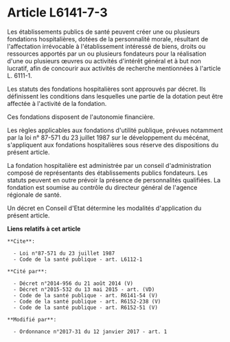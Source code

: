 # Article L6141-7-3

Les établissements publics de santé peuvent créer une ou plusieurs fondations hospitalières, dotées de la personnalité
morale, résultant de l'affectation irrévocable à l'établissement intéressé de biens, droits ou ressources apportés par un ou
plusieurs fondateurs pour la réalisation d'une ou plusieurs œuvres ou activités d'intérêt général et à but non lucratif, afin
de concourir aux activités de recherche mentionnées à l'article L. 6111-1. 

Les statuts des fondations hospitalières sont approuvés par décret. Ils définissent les conditions dans lesquelles une partie
de la dotation peut être affectée à l'activité de la fondation. 

Ces fondations disposent de l'autonomie financière. 

Les règles applicables aux fondations d'utilité publique, prévues notamment par la loi n° 87-571 du 23 juillet 1987 sur le
développement du mécénat, s'appliquent aux fondations hospitalières sous réserve des dispositions du présent article. 

La fondation hospitalière est administrée par un conseil d'administration composé de représentants des établissements publics
fondateurs. Les statuts peuvent en outre prévoir la présence de personnalités qualifiées. La fondation est soumise au
contrôle du directeur général de l'agence régionale de santé.

Un décret en Conseil d'Etat détermine les modalités d'application du présent article.

**Liens relatifs à cet article**

	**Cite**:

	  - Loi n°87-571 du 23 juillet 1987
	  - Code de la santé publique - art. L6112-1

	**Cité par**:

	  - Décret n°2014-956 du 21 août 2014 (V)
	  - Décret n°2015-532 du 13 mai 2015 - art. (VD)
	  - Code de la santé publique - art. R6141-54 (V)
	  - Code de la santé publique - art. R6152-238 (V)
	  - Code de la santé publique - art. R6152-51 (V)

	**Modifié par**:

	  - Ordonnance n°2017-31 du 12 janvier 2017 - art. 1
